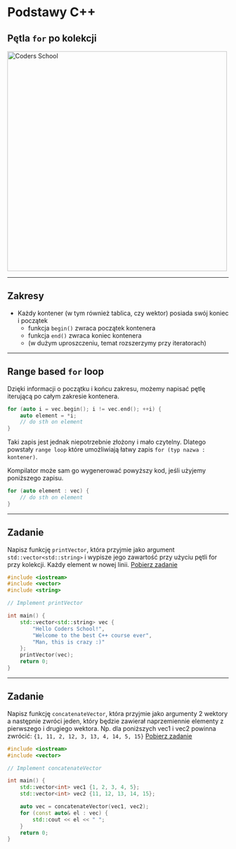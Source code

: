 <!-- .slide: data-background="#111111" -->

# Podstawy C++

## Pętla `for` po kolekcji

<a href="https://coders.school">
    <img width="500" data-src="../coders_school_logo.png" alt="Coders School" class="plain">
</a>

___

## Zakresy

* <!-- .element: class="fragment fade-in" --> Każdy kontener (w tym również tablica, czy wektor) posiada swój koniec i początek
  * funkcja `begin()` zwraca początek kontenera
  * funkcja `end()` zwraca koniec kontenera
  * (w dużym uproszczeniu, temat rozszerzymy przy iteratorach)

___

## Range based `for` loop

Dzięki informacji o początku i końcu zakresu, możemy napisać pętlę iterującą po całym zakresie kontenera.
<!-- .element: class="fragment fade-in" -->

```cpp
for (auto i = vec.begin(); i != vec.end(); ++i) {
    auto element = *i;
    // do sth on element
}
```
<!-- .element: class="fragment fade-in" -->

Taki zapis jest jednak niepotrzebnie złożony i mało czytelny. <!-- .element: class="fragment fade-in" -->
Dlatego powstały `range loop` które umożliwiają łatwy zapis `for (typ nazwa : kontener)`.
<!-- .element: class="fragment fade-in" -->
Kompilator może sam go wygenerować powyższy kod, jeśli użyjemy poniższego zapisu. <!-- .element: class="fragment fade-in" -->

```cpp
for (auto element : vec) {
    // do sth on element
}
```
<!-- .element: class="fragment fade-in" -->

___

## Zadanie

Napisz funkcję `printVector`, która przyjmie jako argument `std::vector<std::string>` i wypisze jego zawartość przy użyciu pętli for przy kolekcji.
Każdy element w nowej linii.
[Pobierz zadanie][task1]

```cpp
#include <iostream>
#include <vector>
#include <string>

// Implement printVector

int main() {
    std::vector<std::string> vec {
        "Hello Coders School!",
        "Welcome to the best C++ course ever",
        "Man, this is crazy :)"
    };
    printVector(vec);
    return 0;
}
```

[task1]: https://github.com/coders-school/kurs_cpp_podstawowy/tree/master/module2/task1.cpp

___

## Zadanie

Napisz funkcję `concatenateVector`, która przyjmie jako argumenty 2 wektory a następnie zwróci jeden, który będzie zawierał naprzemiennie elementy z pierwszego i drugiego wektora.
Np. dla poniższych vec1 i vec2 powinna zwrócić: `{1, 11, 2, 12, 3, 13, 4, 14, 5, 15}`
[Pobierz zadanie][task2]

```cpp
#include <iostream>
#include <vector>

// Implement concatenateVector

int main() {
    std::vector<int> vec1 {1, 2, 3, 4, 5};
    std::vector<int> vec2 {11, 12, 13, 14, 15};

    auto vec = concatenateVector(vec1, vec2);
    for (const auto& el : vec) {
        std::cout << el << " ";
    }
    return 0;
}
```

[task2]: https://github.com/coders-school/kurs_cpp_podstawowy/tree/master/module2/task2.cpp
